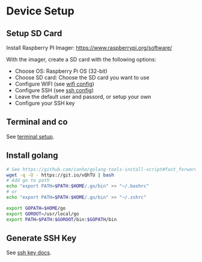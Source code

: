 # Device Setup

## Setup SD Card

Install Raspberry PI Imager: <https://www.raspberrypi.org/software/>

With the imager, create a SD card with the following options:

- Choose OS: Raspberry Pi OS (32-bit)
- Choose SD card: Choose the SD card you want to use
- Configure WIFI (see [wifi config](../readme.md#wifi))
- Configure SSH (see [ssh config](../readme.md#ssh))
- Leave the default user and passord, or setup your own
- Configure your SSH key

## Terminal and co

See [terminal setup](../readme.md#terminal-and-co).

## Install golang

```sh
# See https://github.com/canha/golang-tools-install-script#fast_forward-install
wget -q -O - https://git.io/vQhTU | bash
# Add go to path
echo "export PATH=$PATH:$HOME/.go/bin" >> "~/.bashrc"
# or
echo "export PATH=$PATH:$HOME/.go/bin" >> "~/.zshrc"

export GOPATH=$HOME/go
export GOROOT=/usr/local/go
export PATH=$PATH:$GOROOT/bin:$GOPATH/bin

```

## Generate SSH Key

See [ssh key docs](../readme.md#generate-ssh-key).

